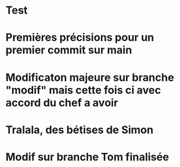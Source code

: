 # Test

# Premières précisions  pour un premier commit sur main

# Modificaton majeure sur branche "modif" mais cette fois ci avec accord du chef a avoir


# Tralala, des bétises de Simon

# Modif sur branche Tom finalisée

